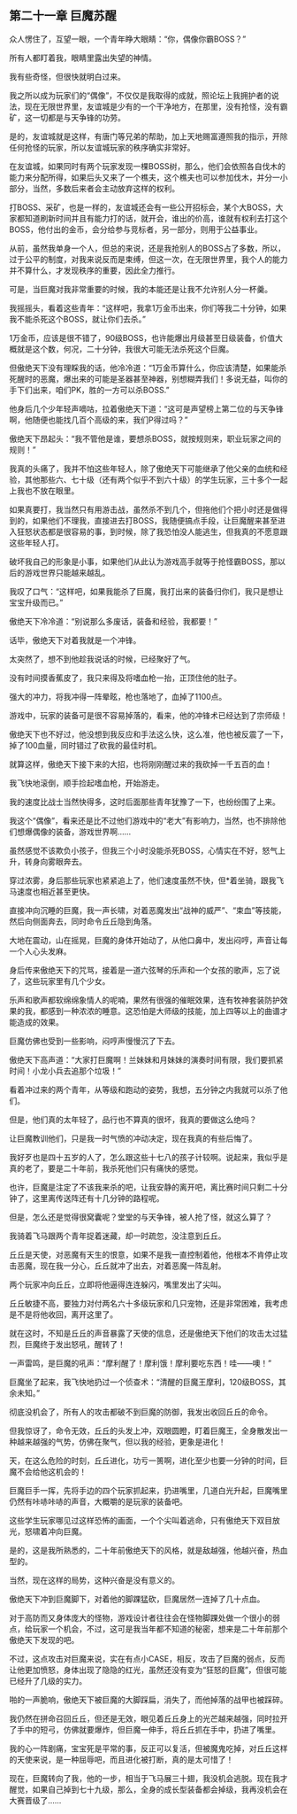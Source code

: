## 第二十一章 巨魔苏醒

众人愣住了，互望一眼，一个青年睁大眼睛：“你，偶像你霸BOSS？”

所有人都盯着我，眼睛里露出失望的神情。

我有些奇怪，但很快就明白过来。

我之所以成为玩家们的“偶像”，不仅仅是我取得的成就，照论坛上我拥护者的说法，现在无限世界里，友谊城是少有的一个干净地方，在那里，没有抢怪，没有霸矿，这一切都是与天争锋的功劳。

是的，友谊城就是这样，有唐门等兄弟的帮助，加上天地赐富遵照我的指示，开除任何抢怪的玩家，所以友谊城玩家的秩序确实非常好。

在友谊城，如果同时有两个玩家发现一棵BOSS树，那么，他们会依照各自伐木的能力来分配所得，如果后头又来了一个樵夫，这个樵夫也可以参加伐木，并分一小部分，当然，多数后来者会主动放弃这样的权利。

打BOSS、采矿，也是一样的，友谊城还会有一些公开招标会，某个大BOSS，大家都知道刷新时间并且有能力打的话，就开会，谁出的价高，谁就有权利去打这个BOSS，他付出的金币，会分给参与竞标者，另一部分，则用于公益事业。

从前，虽然我单身一个人，但总的来说，还是我抢别人的BOSS占了多数，所以，过于公平的制度，对我来说反而是束缚，但这一次，在无限世界里，我个人的能力并不算什么，才发现秩序的重要，因此全力推行。

可是，当巨魔对我非常重要的时候，我的本能还是让我不允许别人分一杯羹。

我摇摇头，看着这些青年：“这样吧，我拿1万金币出来，你们等我二十分钟，如果我不能杀死这个BOSS，就让你们去杀。”

1万金币，应该是很不错了，90级BOSS，也许能爆出月级甚至日级装备，价值大概就是这个数，何况，二十分钟，我很大可能无法杀死这个巨魔。

但傲绝天下没有理睬我的话，他冷冷道：“1万金币算什么，你应该清楚，如果能杀死醒时的恶魔，爆出来的可能是圣器甚至神器，别想糊弄我们！多说无益，叫你的手下们出来，咱们PK，胜的一方可以杀BOSS.”

他身后几个少年轻声嘀咕，拉着傲绝天下道：“这可是声望榜上第二位的与天争锋啊，他随便也能找几百个高级的来，我们P得过吗？”

傲绝天下昂起头：“我不管他是谁，要想杀BOSS，就按规则来，职业玩家之间的规则！”

我真的头痛了，我并不怕这些年轻人，除了傲绝天下可能继承了他父亲的血统和经验，其他那些六、七十级（还有两个似乎不到六十级）的学生玩家，三十多个一起上我也不放在眼里。

如果真要打，我当然只有用游击战，虽然杀不到几个，但拖他们个把小时还是做得到的，如果他们不理我，直接进去打BOSS，我随便搞点手段，让巨魔醒来甚至进入狂怒状态都是很容易的事，到时候，除了我恐怕没人能逃生，但我真的不愿意跟这些年轻人打。

破坏我自己的形象是小事，如果他们从此认为游戏高手就等于抢怪霸BOSS，那以后的游戏世界只能越来越乱。

我叹了口气：“这样吧，如果我能杀了巨魔，我打出来的装备归你们，我只是想让宝宝升级而已。”

傲绝天下冷冷道：“别说那么多废话，装备和经验，我都要！”

话毕，傲绝天下对着我就是一个冲锋。

太突然了，想不到他趁我说话的时候，已经聚好了气。

没有时间摸香蕉皮了，我只来得及将嗜血枪一抬，正顶住他的肚子。

强大的冲力，将我冲得一阵晕眩，枪也落地了，血掉了1100点。

游戏中，玩家的装备可是很不容易掉落的，看来，他的冲锋术已经达到了宗师级！

傲绝天下也不好过，他没想到我反应和手法这么快，这么准，他也被反震了一下，掉了100血量，同时错过了砍我的最佳时机。

就算这样，傲绝天下接下来的大招，也将刚刚醒过来的我砍掉一千五百的血！

我飞快地滚倒，顺手捡起嗜血枪，开始游走。

我的速度比战士当然快得多，这时后面那些青年犹豫了一下，也纷纷围了上来。

我这个“偶像”，看来还是比不过他们游戏中的“老大”有影响力，当然，也不排除他们想爆偶像的装备，游戏世界啊……

虽然感觉不该欺负小孩子，但我三个小时没能杀死BOSS，心情实在不好，怒气上升，转身向雾眼奔去。

穿过浓雾，身后那些玩家也紧紧追上了，他们速度虽然不快，但\*着坐骑，跟我飞马速度也相近甚至更快。

直接冲向沉睡的巨魔，我一声长啸，对着恶魔发出“战神的威严”、“束血”等技能，然后向侧面奔去，同时命令丘丘隐到角落。

大地在震动，山在摇晃，巨魔的身体开始动了，从他口鼻中，发出闷哼，声音让每一个人心头发麻。

身后传来傲绝天下的咒骂，接着是一道六弦琴的乐声和一个女孩的歌声，忘了说了，这些玩家里有几个少女。

乐声和歌声都软绵绵象情人的呢喃，果然有很强的催眠效果，连有牧神套装防护效果的我，都感到一种浓浓的睡意。这恐怕是大师级的技能，加上四等以上的曲谱才能造成的效果。

巨魔仿佛也受到一些影响，闷哼声慢慢沉了下去。

傲绝天下高声道：“大家打巨魔啊！兰妹妹和月妹妹的演奏时间有限，我们要抓紧时间！小龙小兵去追那个垃圾！”

看着冲过来的两个青年，从等级和跑动的姿势，我想，五分钟之内我就可以杀了他们。

但是，他们真的太年轻了，品行也不算真的很坏，我真的要做这么绝吗？

让巨魔教训他们，只是我一时气愤的冲动决定，现在我真的有些后悔了。

我好歹也是四十五岁的人了，怎么跟这些十七八的孩子计较啊。说起来，我似乎是真的老了，要是二十年前，我杀死他们只有痛快的感觉。

也许，巨魔是注定了不该我来杀的吧，让我安静的离开吧，离比赛时间只剩二十分钟了，这里离传送阵还有十几分钟的路程呢。

但是，怎么还是觉得很窝囊呢？堂堂的与天争锋，被人抢了怪，就这么算了？

我骑着飞马跟两个青年捉着迷藏，却一时疏忽，没注意到丘丘。

丘丘是天使，对恶魔有天生的恨意，如果不是我一直控制着他，他根本不肯停止攻击恶魔，现在我一分心，丘丘就冲了出去，对着恶魔一阵乱射。

两个玩家冲向丘丘，立即将他逼得连连躲闪，嘴里发出了尖叫。

丘丘敏捷不高，要独力对付两名六十多级玩家和几只宠物，还是非常困难，我考虑是不是将他收回，离开这里了。

就在这时，不知是丘丘的声音暴露了天使的信息，还是傲绝天下他们的攻击太过猛烈，巨魔终于发出怒吼，醒转了！

一声雷鸣，是巨魔的吼声：“摩利醒了！摩利饿！摩利要吃东西！哇——噢！”

巨魔坐了起来，我飞快地扔过一个侦查术：“清醒的巨魔王摩利，120级BOSS，其余未知。”

彻底没机会了，所有人的攻击都破不到巨魔的防御，我发出收回丘丘的命令。

但我惊讶了，命令无效，丘丘的头发上冲，双眼圆瞪，盯着巨魔王，全身散发出一种越来越强的气势，仿佛在聚气，但以我的经验，更象是进化！

天，在这么危险的时刻，丘丘进化，功亏一篑啊，进化至少也要一分钟的时间，巨魔不会给他这机会的！

巨魔巨手一挥，先将手边的四个玩家抓起来，扔进嘴里，几道白光升起，巨魔嘴里仍然有咔哧咔哧的声音，大概嚼的是玩家的装备吧。

这些学生玩家哪见过这样恐怖的画面，一个个尖叫着逃命，只有傲绝天下双目放光，怒啸着冲向巨魔。

是的，这是我所熟悉的，二十年前傲绝天下的风格，就是敌越强，他越兴奋，热血型的。

当然，现在这样的局势，这种兴奋是没有意义的。

傲绝天下冲到巨魔脚下，对着他的脚踝猛砍，巨魔居然一连掉了几十点血。

对于高防而又身体庞大的怪物，游戏设计者往往会在怪物脚踝处做一个很小的弱点，给玩家一个机会，不过，这可是我当年都不知道的秘密，想来是二十年前那个傲绝天下发现的吧。

不过，这点攻击对巨魔来说，实在有点小CASE，相反，攻击了巨魔的弱点，反而让他更加愤怒，身体出现了隐隐的红光，虽然还没有变为“狂怒的巨魔”，但很可能已经升了几级的实力。

啪的一声脆响，傲绝天下被巨魔的大脚踩扁，消失了，而他掉落的战甲也被踩碎。

我仍然在拼命召回丘丘，但还是无效，眼见着丘丘身上的光芒越来越强，同时拉开了手中的短弓，仿佛就要爆炸，但巨魔一伸手，将丘丘抓在手中，扔进了嘴里。

我的心一阵剧痛，宝宝死是平常的事，反正可以复活，但被魔鬼吃掉，对丘丘这样的天使来说，是一种屈辱吧，而且进化被打断，真的是太可惜了！

现在，巨魔转向了我，他的一步，相当于飞马展三十翅，我没机会逃脱。现在我才醒觉，如果自己掉到七十九级，那么，全身的成长型装备都会掉级，我再没机会在大赛晋级了……

